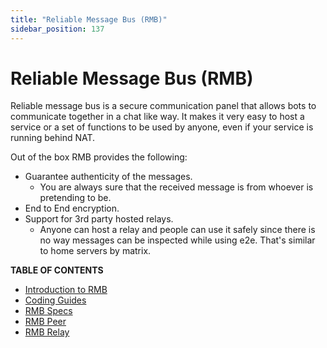 ```yaml
---
title: "Reliable Message Bus (RMB)"
sidebar_position: 137
---
```


<h1> Reliable Message Bus (RMB) </h1>

Reliable message bus is a secure communication panel that allows bots to communicate together in a chat like way. It makes it very easy to host a service or a set of functions to be used by anyone, even if your service is running behind NAT.

Out of the box RMB provides the following:

- Guarantee authenticity of the messages. 
  - You are always sure that the received message is from whoever is pretending to be.
- End to End encryption.
- Support for 3rd party hosted relays. 
  - Anyone can host a relay and people can use it safely since there is no way messages can be inspected while using e2e. That's similar to home servers by matrix.

**TABLE OF CONTENTS**

- [Introduction to RMB](rmb_intro.md)
- [Coding Guides](./rmb_coding_guides.md)
- [RMB Specs](rmb_specs.md)
- [RMB Peer](uml/peer.md)
- [RMB Relay](uml/relay.md)